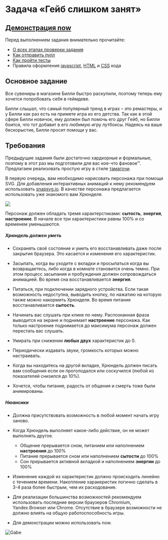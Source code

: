 # Задача «Гейб слишком занят»

## [Демонстрация now](https://webdev-task-8-nbqvaeipnq.now.sh)

Перед выполнением задания внимательно прочитайте:

- [О всех этапах проверки задания](https://github.com/urfu-2017/guides/blob/master/workflow/overall.md)
- [Как отправить пулл](https://github.com/urfu-2017/guides/blob/master/workflow/pull.md)
- [Как пройти тесты](https://github.com/urfu-2017/guides/blob/master/workflow/test.md)
- Правила оформления [javascript](https://github.com/urfu-2017/guides/blob/master/codestyle/js.md), [HTML](https://github.com/urfu-2017/guides/blob/master/codestyle/html.md) и [CSS](https://github.com/urfu-2017/guides/blob/master/codestyle/css.md) кода

## Основное задание

Все сувениры в магазине Билли быстро раскупили, поэтому теперь ему хочется попробовать себя в геймдеве.

Билли слышал, что самый популярный тренд в играх – это ремастеры, и у Билли как раз есть на примете игра из его детства.
Так как в этой сфере Билли новичок, ему должен был помочь его друг Гейб, но Билли боится, что тот добавит в его любимую игру лутбоксы. Надеясь на ваше бескорыстие, Билли просит помощи у вас.

## Требования

Предыдущие задания были достаточно хардкорные и формальные, поэтому в этот раз мы подготовили
для вас кое-что фановое™. Предлагаем реализовать простую игру в стиле [тамагочи](https://ru.wikipedia.org/wiki/%D0%A2%D0%B0%D0%BC%D0%B0%D0%B3%D0%BE%D1%87%D0%B8).

В первую очередь, вам необходимо нарисовать персонажа при помощи SVG.
Для добавления интерактивных анимаций к нему рекомендуем использовать
[snapsvg.io](http://snapsvg.io/).
В качестве персонажа предлагается использовать уже знакомого вам Хрюнделя.

![](https://cloud.githubusercontent.com/assets/4534405/14706865/b8d57320-07da-11e6-9205-8dc4e838b8de.png)

Персонаж должен обладать тремя характерстиками: **сытость**, **энергия**, **настроение**.
В начале все три характеристики равны 100% и со временем уменьшаются.

##### Хрюндель должен уметь

- Сохранять своё состояние и уметь его восстанавливать
  даже после закрытия браузера. Это касается и изменения его характеристик.

- Засыпать, когда вы уходите с вкладки и просыпаться когда вы возвращаетесь,
  либо когда в комнате становится очень темно.
  При этом процесс засыпания и пробуждения должен сопровождаться анимацией.
  Во время сна восстанавливается **энергия**.

- Питаться, при подключении зарядного устройства. Если такая возможность недоступна,
  выводить кнопку, по нажатию на которую также можно накормить Хрюнделя.
  Во время питания восстанавливается **сытость**.

- Начинать вас слушать при клике по нему. Распознанная фраза выводится на экране
  и поднимает **настроение** персонажа. Как только настроение поднимается до максимума
  персонаж должен перестать вас слушать.

- Умирать при снижении **любых двух** характеристик до 0.

- Периодически издавать звуки, громкость которых можно настраивать.

- Когда вы находитесь на другой вкладке, Хрюндель должен писать вам сообщения
  если он проголодался или соскучился (любой из показателей снизился до 10%).

- Хочется, чтобы питание, радость от общения и смерть тоже были анимированы.

##### Нюансики

- Должна присутствовать возможность в любой момент начать игру заново.

- Когда Хрюндель выполняет какое-либо действие, он не может выполнять другое.
  - Общение прерывается сном, питанием или наполнением **настроения** до 100%
  - Питание прерывается сном или наполнением **сытости** до 100%
  - Сон прерывается активной вкладкой и наполнением **энергии** до 100%

- Изменение каждой из характеристик должно происходить линейно с течением времени.
  Накопление харакеристик логично сделать в 3-4 раза более быстрым, чем их расходование.

- Для реализации большинства возможностей рекомендуем использовать последние версии
  браузеров Chromium, Yandex.Browser или Chrome. Отсутствие в браузере возможности
  не должно влиять на общую работоспособность игры.

- Для демонстрации можно использовать now.

![Gabe](https://user-images.githubusercontent.com/8963033/39253521-8183d8ec-48c1-11e8-9b58-664f0f126078.png)
